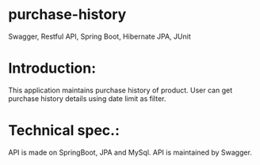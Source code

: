 # purchase-history
Swagger, Restful API, Spring Boot, Hibernate JPA, JUnit

# Introduction:
This application maintains purchase history of product. User can get purchase history details using date limit as filter.

# Technical spec.:
API is made on SpringBoot, JPA and MySql. API is maintained by Swagger.
